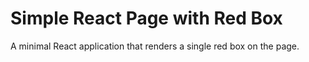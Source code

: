 # Simple React Page with Red Box
A minimal React application that renders a single red box on the page.

